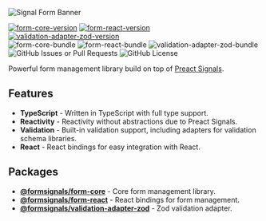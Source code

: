 ![Signal Form Banner](https://github.com/gutentag2012/form-signals/raw/chore/clean-for-deploy/assets/banner.svg)

[//]: # (TODO Add badges)
[![form-core-version](https://img.shields.io/npm/v/%40formsignals%2Fform-core?style=for-the-badge&logo=npm&label=form-core)](https://www.npmjs.com/package/@formsignals/form-core)
[![form-react-version](https://img.shields.io/npm/v/%40formsignals%2Fform-react?style=for-the-badge&logo=npm&label=form-react)](https://www.npmjs.com/package/@formsignals/form-react)
[![validation-adapter-zod-version](https://img.shields.io/npm/v/%40formsignals%2Fvalidation-adapter-zod?style=for-the-badge&logo=npm&label=validation-adapter-zod)](https://www.npmjs.com/package/@formsignals/validation-adapter-zod) <br/>
![form-core-bundle](https://img.shields.io/bundlephobia/minzip/%40formsignals%2Fform-core?style=for-the-badge&label=form-core-size)
![form-react-bundle](https://img.shields.io/bundlephobia/minzip/%40formsignals%2Fform-react?style=for-the-badge&label=form-react-size)
![validation-adapter-zod-bundle](https://img.shields.io/bundlephobia/minzip/%40formsignals%2Fvalidation-adapter-zod?style=for-the-badge&label=validation-adapter-zod-size) <br/>
![GitHub Issues or Pull Requests](https://img.shields.io/github/issues/gutentag2012/form-signals?style=for-the-badge&label=Open%20Issues)
![GitHub License](https://img.shields.io/github/license/gutentag2012/form-signals?style=for-the-badge)

Powerful form management library build on top of [Preact Signals](https://github.com/preactjs/signals).

## Features

- **TypeScript** - Written in TypeScript with full type support.
- **Reactivity** - Reactivity without abstractions due to Preact Signals.
- **Validation** - Built-in validation support, including adapters for validation schema libraries.
- **React** - React bindings for easy integration with React.

## Packages

- **[@formsignals/form-core](./packages/form-core/README.md)** - Core form management library.
- **[@formsignals/form-react](./packages/form-react/README.md)** - React bindings for form management.
- **[@formsignals/validation-adapter-zod](./packages/validation-adapter-zod/README.md)** - Zod validation adapter.

